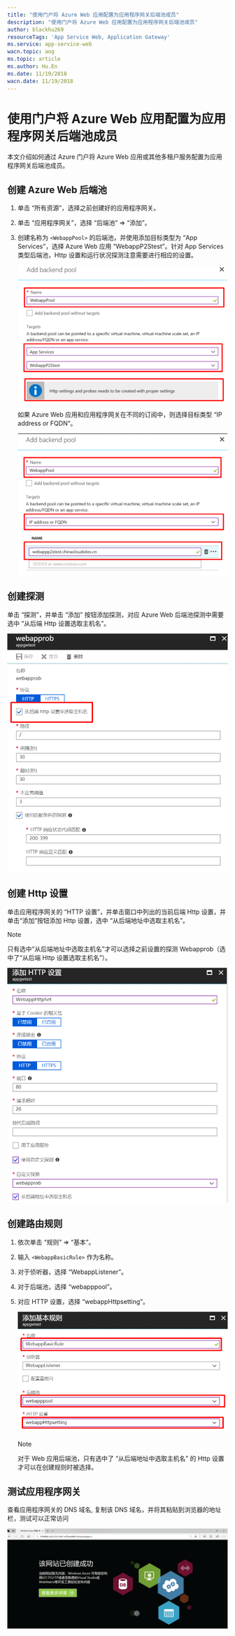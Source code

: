 ```yaml
---
title: "使用门户将 Azure Web 应用配置为应用程序网关后端池成员"
description: "使用门户将 Azure Web 应用配置为应用程序网关后端池成员"
author: blackhu269
resourceTags: 'App Service Web, Application Gateway'
ms.service: app-service-web
wacn.topic: aog
ms.topic: article
ms.author: Hu.En
ms.date: 11/19/2018
wacn.date: 11/19/2018
---
```


# 使用门户将 Azure Web 应用配置为应用程序网关后端池成员

本文介绍如何通过 Azure 门户将 Azure Web 应用或其他多租户服务配置为应用程序网关后端池成员。

## 创建 Azure Web 后端池

1. 单击 “所有资源”，选择之前创建好的应用程序网关。

2. 单击 “应用程序网关”，选择 “后端池” => “添加”。

3. 创建名称为 `<WebappPool>` 的后端池，并使用添加目标类型为 “App Services”，选择 Azure Web 应用 “WebappP2Stest”。针对 App Services 类型后端池，Http 设置和运行状况探测注意需要进行相应的设置。

    ![01](media/aog-app-service-web-howto-config-to-application-gateway-back-end-pool/01.png "01")

    如果 Azure Web 应用和应用程序网关在不同的订阅中，则选择目标类型 “IP address or FQDN”。

    ![02](media/aog-app-service-web-howto-config-to-application-gateway-back-end-pool/02.png "02")

## 创建探测

单击 “探测”，并单击 “添加” 按钮添加探测，对应 Azure Web 后端池探测中需要选中 “从后端 Http 设置选取主机名”。

![03](media/aog-app-service-web-howto-config-to-application-gateway-back-end-pool/03.png "03")

## 创建 Http 设置

单击应用程序网关的 “HTTP 设置”，并单击窗口中列出的当前后端 Http 设置，并单击“添加”按钮添加 Http 设置，选中 “从后端地址中选取主机名”。

> [!NOTE]
> 只有选中“从后端地址中选取主机名”才可以选择之前设置的探测 Webapprob（选中了“从后端 Http 设置选取主机名”）。

![04](media/aog-app-service-web-howto-config-to-application-gateway-back-end-pool/04.png "04")

## 创建路由规则

1. 依次单击 “规则” => “基本”。
2. 输入 `<WebappBasicRule>` 作为名称。
3. 对于侦听器，选择 “WebappListener”。
4. 对于后端池，选择 “webapppool”。
5. 对应 HTTP 设置，选择 “webappHttpsetting”。

    ![05](media/aog-app-service-web-howto-config-to-application-gateway-back-end-pool/05.png "05")

    > [!NOTE]
    > 对于 Web 应用后端池，只有选中了 “从后端地址中选取主机名” 的 Http 设置才可以在创建规则时被选择。

## 测试应用程序网关

查看应用程序网关的 DNS 域名, 复制该 DNS 域名，并将其粘贴到浏览器的地址栏，测试可以正常访问

![06](media/aog-app-service-web-howto-config-to-application-gateway-back-end-pool/06.png "06")
